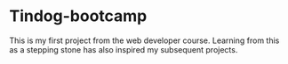 # Tindog-bootcamp
This is my first project from the web developer course. Learning from this as a stepping stone has also inspired my subsequent projects. 
